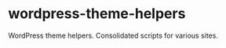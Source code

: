 wordpress-theme-helpers
=======================

WordPress theme helpers. Consolidated scripts for various sites.
